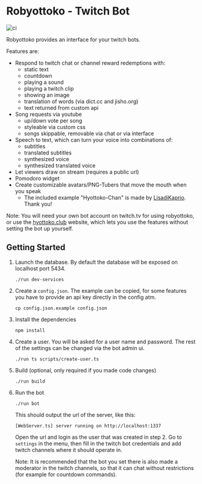 # Robyottoko - Twitch Bot

![ci](https://github.com/Zutatensuppe/robyottoko/actions/workflows/ci.yaml/badge.svg)

Robyottoko provides an interface for your twitch bots.

Features are:

- Respond to twitch chat or channel reward redemptions with:
  - static text
  - countdown
  - playing a sound
  - playing a twitch clip
  - showing an image
  - translation of words (via dict.cc and jisho.org)
  - text returned from custom api
- Song requests via youtube
  - up/down vote per song
  - styleable via custom css
  - songs skippable, removable via chat or via interface
- Speech to text, which can turn your voice into combinations of:
  - subtitles
  - translated subtitles
  - synthesized voice
  - synthesized translated voice
- Let viewers draw on stream (requires a public url)
- Pomodoro widget
- Create customizable avatars/PNG-Tubers that move the mouth when you speak
  - The included example "Hyottoko-Chan" is made by [LisadiKaprio](https://www.artstation.com/lisadikaprio). Thank you!

Note: You will need your own bot account on twitch.tv for using
robyottoko, or use the [hyottoko.club](https://hyottoko.club) website,
which lets you use the features without setting the bot up yourself.

## Getting Started

1. Launch the database. By default the database will be exposed on localhost port 5434.

    ```console
    ./run dev-services
    ```

2. Create a `config.json`. The example can be copied, for some
features you have to provide an api key directly in the config atm.

    ```shell
    cp config.json.example config.json
    ```

3. Install the dependencies

    ```shell
    npm install
    ```

4. Create a user. You will be asked for a user name and password.
The rest of the settings can be changed via the bot admin ui.

    ```shell
    ./run ts scripts/create-user.ts
    ```

5. Build (optional, only required if you made code changes)

    ```shell
    ./run build
    ```

6. Run the bot

    ```shell
    ./run bot
    ```

    This should output the url of the server, like this:

    ```shell
    [WebServer.ts] server running on http://localhost:1337
    ```

    Open the url and login as the user that was created in step 2.
    Go to `settings` in the menu, then fill in the twitch bot credentials and add twitch channels where it should operate in.

    Note: It is recommended that the bot you set there is also made a
    moderator in the twitch channels, so that it can chat without
    restrictions (for example for countdown commands).

